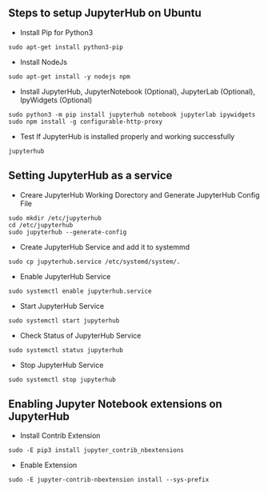 ## Steps to setup JupyterHub on Ubuntu

- Install Pip for Python3
```
sudo apt-get install python3-pip
```

- Install NodeJs 
```
sudo apt-get install -y nodejs npm
```

- Install JupyterHub, JupyterNotebook (Optional), JupyterLab (Optional), IpyWidgets (Optional)
```
sudo python3 -m pip install jupyterhub notebook jupyterlab ipywidgets
sudo npm install -g configurable-http-proxy
```

- Test If JupyterHub is installed properly and working successfully
```
jupyterhub
```



## Setting JupyterHub as a service

- Creare JupyterHub Working Dorectory and Generate JupyterHub Config File
```
sudo mkdir /etc/jupyterhub
cd /etc/jupyterhub
sudo jupyterhub --generate-config
```

- Create JupyterHub Service and add it to systemmd
```
sudo cp jupyterhub.service /etc/systemd/system/.
```
- Enable JupyterHub Service
```
sudo systemctl enable jupyterhub.service 
```

- Start JupyterHub Service
```
sudo systemctl start jupyterhub
```

- Check Status of JupyterHub Service
```
sudo systemctl status jupyterhub
```

- Stop JupyterHub Service
```
sudo systemctl stop jupyterhub
```


## Enabling Jupyter Notebook extensions on JupyterHub

- Install Contrib Extension
```
sudo -E pip3 install jupyter_contrib_nbextensions
```

- Enable Extension
```
sudo -E jupyter-contrib-nbextension install --sys-prefix
```
